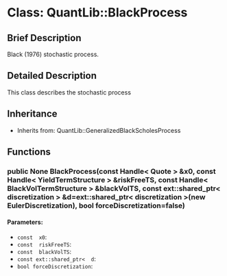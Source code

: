 # Class: QuantLib::BlackProcess

## Brief Description
Black (1976) stochastic process. 

## Detailed Description
This class describes the stochastic process 

## Inheritance
- Inherits from: QuantLib::GeneralizedBlackScholesProcess

## Functions
### public None BlackProcess(const Handle< Quote > &x0, const Handle< YieldTermStructure > &riskFreeTS, const Handle< BlackVolTermStructure > &blackVolTS, const ext::shared_ptr< discretization > &d=ext::shared_ptr< discretization >(new EulerDiscretization), bool forceDiscretization=false)

#### Parameters:
- `const  x0`: 
- `const  riskFreeTS`: 
- `const  blackVolTS`: 
- `const ext::shared_ptr<  d`: 
- `bool forceDiscretization`: 

